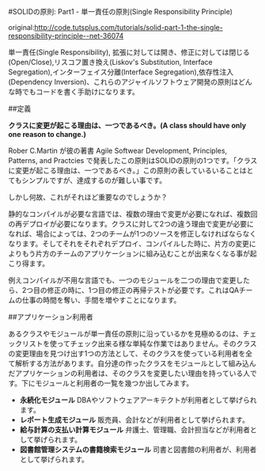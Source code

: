 #SOLIDの原則: Part1 - 単一責任の原則(Single Responsibility Principle)

original:http://code.tutsplus.com/tutorials/solid-part-1-the-single-responsibility-principle--net-36074

単一責任(Single Responsibility), 拡張に対しては開き、修正に対しては閉じる(Open/Close),リスコフ置き換え(Liskov's Substitution, Interface Segregation),インターフェイス分離(Interface Segregation),依存性注入(Dependency Inversion)、これらのアジャイルソフトウェア開発の原則はどんな時でもコードを書く手助けになります。

##定義

**クラスに変更が起こる理由は、一つであるべき。(A class should have only one reason to change.)**

Rober C.Martin が彼の著書 Agile Softwear Development, Principles, Patterns, and Practcies で発表したこの原則はSOLIDの原則の1つです。「クラスに変更が起こる理由は、一つであるべき。」この原則の表しているいることはとてもシンプルですが、達成するのが難しい事です。

しかし何故、これがそれほど重要なのでしょうか？

静的なコンパイルが必要な言語では、複数の理由で変更が必要になれば、複数回の再デプロイが必要になります。クラスに対して2つの違う理由で変更が必要になれば、場合によっては、2つのチームが1つのソースを修正しなければならなくなります。そしてそれをそれぞれデプロイ、コンパイルした時に、片方の変更によりもう片方のチームのアプリケーションに組み込むことが出来なくなる事が起こり得ます。

例えコンパイルが不用な言語でも、一つのモジュールを二つの理由で変更したら、2つ目の修正の時に、1つ目の修正の再帰テストが必要です。これはQAチームの仕事の時間を奪い、手間を増やすことになります。

##アプリケーション利用者

あるクラスやモジュールが単一責任の原則に沿っているかを見極めるのは、チェックリストを使ってチェック出来る様な単純な作業ではありません。そのクラスの変更理由を見つけ出す1つの方法として、そのクラスを使っている利用者を全て解析する方法があります。自分達の作ったクラスをモジュールとして組み込んだアプリケーションの利用者は、そのクラスを変更したい理由を持っている人です。下にモジュールと利用者の一覧を幾つか出してみます。

- **永続化モジュール** DBAやソフトウェアアーキテクトが利用者として挙げられます。
- **レポート生成モジュール** 販売員、会計などが利用者として挙げられます。
- **給与計算の支払い計算モジュール** 弁護士、管理職、会計担当などが利用者として挙げられます。
- **図書館管理システムの書籍検索モジュール** 司書と図書館の利用者が、利用者として挙げられます。

